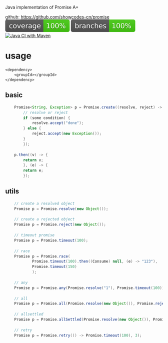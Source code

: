 Java implementation of Promise A+

github: https://github.com/showcodes-cn/promise
![Coverage](.github/badges/jacoco.svg)
![Branches](.github/badges/branches.svg)
[![Java CI with Maven](https://github.com/showcodes-cn/promise/actions/workflows/maven.yml/badge.svg)](https://github.com/showcodes-cn/promise/actions/workflows/maven.yml)
# usage
```aidl
<dependency>
    <groupId></groupId>
</dependency>
```

## basic

```java
    Promise<String, Exception> p = Promise.create((resolve, reject) -> {
        // resolve or reject
        if (some condition) {
            resolve.accept("done");
        } else {
            reject.accept(new Exception());
        }
        });

    p.then((v) -> {
        return v;
        }, (e) -> {
        return e;
        });
```

## utils

```java
    // create a resolved object
    Promise p = Promise.resolve(new Object());

    // create a rejected object
    Promise p = Promise.reject(new Object());
    
    // timeout promise
    Promise p = Promise.timeout(100);
    
    // race
    Promise p = Promise.race(
            Promise.timeout(100).then((Consume) null, (e) -> "123"),
            Promise.timeout(150)
            );
    
    // any
    Promise p = Promise.any(Promise.resolve("1"), Promise.timeout(100));
    
    // all
    Promise p = Promise.all(Promise.resolve(new Object()), Promise.reject(new Object()));
    
    // allsettled
    Promise p = Promise.allSettled(Promise.resolve(new Object()), Promise.reject(new Object()));

    // retry
    Promise p = Promise.retry(() -> Promise.timeout(100), 3);
```